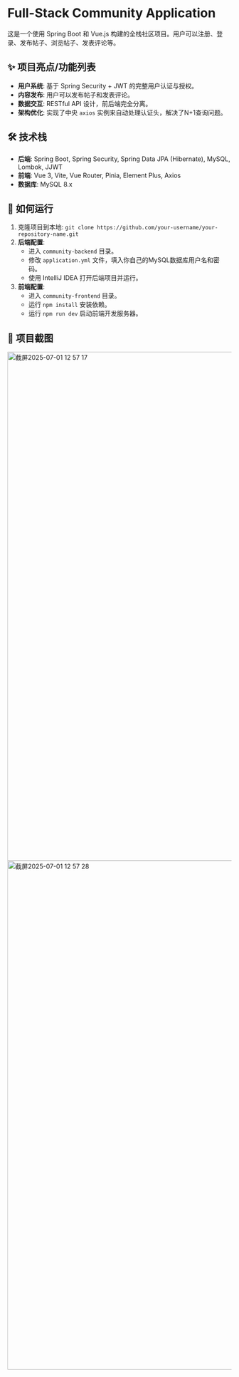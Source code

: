 # Full-Stack Community Application

这是一个使用 Spring Boot 和 Vue.js 构建的全栈社区项目。用户可以注册、登录、发布帖子、浏览帖子、发表评论等。

## ✨ 项目亮点/功能列表

- **用户系统**: 基于 Spring Security + JWT 的完整用户认证与授权。
- **内容发布**: 用户可以发布帖子和发表评论。
- **数据交互**: RESTful API 设计，前后端完全分离。
- **架构优化**: 实现了中央 `axios` 实例来自动处理认证头，解决了N+1查询问题。

## 🛠️ 技术栈

- **后端**: Spring Boot, Spring Security, Spring Data JPA (Hibernate), MySQL, Lombok, JJWT
- **前端**: Vue 3, Vite, Vue Router, Pinia, Element Plus, Axios
- **数据库**: MySQL 8.x

## 🚀 如何运行

1.  克隆项目到本地: `git clone https://github.com/your-username/your-repository-name.git`
2.  **后端配置**:
    -   进入 `community-backend` 目录。
    -   修改 `application.yml` 文件，填入你自己的MySQL数据库用户名和密码。
    -   使用 IntelliJ IDEA 打开后端项目并运行。
3.  **前端配置**:
    -   进入 `community-frontend` 目录。
    -   运行 `npm install` 安装依赖。
    -   运行 `npm run dev` 启动前端开发服务器。

## 📸 项目截图


<img width="1143" alt="截屏2025-07-01 12 57 17" src="https://github.com/user-attachments/assets/954f8f2d-a431-4b85-ab1b-17f240a34cfd" />
<img width="1143" alt="截屏2025-07-01 12 57 28" src="https://github.com/user-attachments/assets/1dc8917e-6b9e-412d-8ee3-cb778ff6a7a7" />
